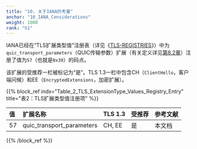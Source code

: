 ```yaml
---
title: "10. 关于IANA的考量"
anchor: "10_IANA_Considerations"
weight: 1000
rank: "h1"
---
```


IANA已经在“TLS扩展类型值”注册表（详见《[TLS-REGISTRIES](https://www.rfc-editor.org/info/rfc8447)》）中为`quic_transport_parameters`（QUIC传输参数）扩展（有关定义详见[第8.2章](#8.2_QUIC_Transport_Parameters_Extension)）注册了值为`57`（也就是`0x39`）的码点。

该扩展的受推荐一栏被标记为“是”。TLS 1.3一栏中包含CH（`ClientHello`，客户端问候）和EE（`EncryptedExtensions`，加密扩展）。

{{% block_ref
indx="Table_2_TLS_ExtensionType_Values_Registry_Entry"
title="表2：TLS扩展类型值注册项" %}}

| 值   | 扩展名称                      | TLS 1.3 | 受推荐 | 参考文献 |
|:----|:--------------------------|:--------|:----|:-----|
| 57  | quic_transport_parameters | CH, EE  | 是   | 本文档  |

{{% /block_ref %}}
